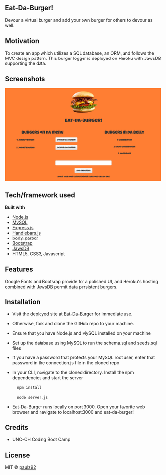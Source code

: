 ## Eat-Da-Burger!
 Devour a virtual burger and add your own burger for others to devour as well.

## Motivation
To create an app which utilizes a SQL database, an ORM, and follows the MVC design pattern. This burger logger is deployed on Heroku with JawsDB supporting the data.
 
## Screenshots
![screenshot of site](./public/assets/images/screenshot.png)

## Tech/framework used
<b>Built with</b>
- [Node.js](https://nodejs.org/en/)
- [MySQL](https://www.npmjs.com/package/mysql)
- [Express.js](https://www.npmjs.com/package/express)
- [Handlebars.js](https://www.npmjs.com/package/express-handlebars)
- [body-parser](https://www.npmjs.com/package/body-parser)
- [Bootstrap](https://getbootstrap.com/docs/3.3/)
- [JawsDB](https://elements.heroku.com/addons/jawsdb)
- HTML5, CSS3, Javascript

## Features
Google Fonts and Bootsrap provide for a polished UI, and Heroku's hosting combined with JawsDB permit data persistent burgers.

## Installation
- Visit the deployed site at [Eat-Da-Burger](https://eat-da-burger-pzhw.herokuapp.com/) for immediate use.
- Otherwise, fork and clone the GitHub repo to your machine.
- Ensure that you have Node.js and MySQL installed on your machine
- Set up the database using MySQL to run the schema.sql and seeds.sql files
- If you have a password that protects your MySQL root user, enter that password in the connection.js file in the cloned repo
- In your CLI, navigate to the cloned directory. Install the npm dependencies and start the server.

		npm install

		node server.js

- Eat-Da-Burger runs locally on port 3000. Open your favorite web browser and navigate to localhost:3000 and eat-da-burger!

## Credits
- UNC-CH Coding Boot Camp

## License
MIT © [paulz92](https://github.com/paulz92)
